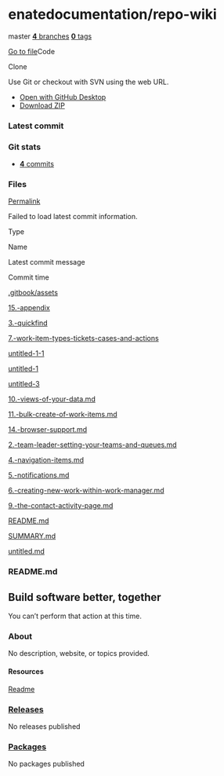 # enatedocumentation/repo-wiki

master [**4** branches](https://github.com/enatedocumentation/repo-wiki/branches) [**0** tags](https://github.com/enatedocumentation/repo-wiki/tags)

 [Go to file](https://github.com/enatedocumentation/repo-wiki/find/master)Code 

 Clone

 Use Git or checkout with SVN using the web URL.

*  [Open with GitHub Desktop](https://desktop.github.com/)
*  [Download ZIP](https://github.com/enatedocumentation/repo-wiki/archive/master.zip)

### Latest commit

### Git stats

*  [ **4** commits](https://github.com/enatedocumentation/repo-wiki/commits/master)

### Files <a id="files"></a>

 [Permalink](https://github.com/enatedocumentation/repo-wiki/tree/2c6afb2dfb413ef3cc68cb5a8c3a67b3b41c6ba4)

 Failed to load latest commit information.

Type

Name

Latest commit message

Commit time

[.gitbook/assets](https://github.com/enatedocumentation/repo-wiki/tree/master/.gitbook/assets)

[15.-appendix](https://github.com/enatedocumentation/repo-wiki/tree/master/15.-appendix)

[3.-quickfind](https://github.com/enatedocumentation/repo-wiki/tree/master/3.-quickfind)

[7.-work-item-types-tickets-cases-and-actions](https://github.com/enatedocumentation/repo-wiki/tree/master/7.-work-item-types-tickets-cases-and-actions)

[untitled-1-1](https://github.com/enatedocumentation/repo-wiki/tree/master/untitled-1-1)

[untitled-1](https://github.com/enatedocumentation/repo-wiki/tree/master/untitled-1)

[untitled-3](https://github.com/enatedocumentation/repo-wiki/tree/master/untitled-3)

[10.-views-of-your-data.md](https://github.com/enatedocumentation/repo-wiki/blob/master/10.-views-of-your-data.md)

[11.-bulk-create-of-work-items.md](https://github.com/enatedocumentation/repo-wiki/blob/master/11.-bulk-create-of-work-items.md)

[14.-browser-support.md](https://github.com/enatedocumentation/repo-wiki/blob/master/14.-browser-support.md)

[2.-team-leader-setting-your-teams-and-queues.md](https://github.com/enatedocumentation/repo-wiki/blob/master/2.-team-leader-setting-your-teams-and-queues.md)

[4.-navigation-items.md](https://github.com/enatedocumentation/repo-wiki/blob/master/4.-navigation-items.md)

[5.-notifications.md](https://github.com/enatedocumentation/repo-wiki/blob/master/5.-notifications.md)

[6.-creating-new-work-within-work-manager.md](https://github.com/enatedocumentation/repo-wiki/blob/master/6.-creating-new-work-within-work-manager.md)

[9.-the-contact-activity-page.md](https://github.com/enatedocumentation/repo-wiki/blob/master/9.-the-contact-activity-page.md)

[README.md](https://github.com/enatedocumentation/repo-wiki/blob/master/README.md)

[SUMMARY.md](https://github.com/enatedocumentation/repo-wiki/blob/master/SUMMARY.md)

[untitled.md](https://github.com/enatedocumentation/repo-wiki/blob/master/untitled.md)

###  README.md

## Build software better, together

You can’t perform that action at this time.

### About

 No description, website, or topics provided.

#### Resources

 [Readme]()

###  [Releases](https://github.com/enatedocumentation/repo-wiki/releases)

No releases published

###  [Packages](https://github.com/users/enatedocumentation/packages?repo_name=repo-wiki)

 No packages published  


